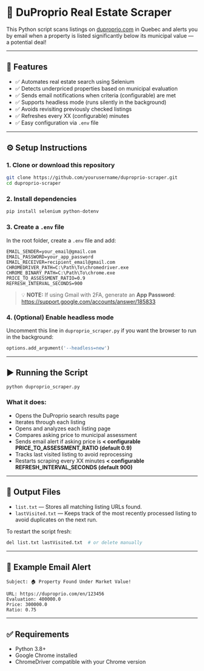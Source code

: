 # 🏡 DuProprio Real Estate Scraper

This Python script scans listings on [duproprio.com](https://duproprio.com) in Quebec and alerts you by email when a property is listed significantly below its municipal value — a potential deal!

---

## 📌 Features

- ✅ Automates real estate search using Selenium
- ✅ Detects underpriced properties based on municipal evaluation
- ✅ Sends email notifications when criteria (configurable) are met 
- ✅ Supports headless mode (runs silently in the background)
- ✅ Avoids revisiting previously checked listings
- ✅ Refreshes every XX (configurable) minutes
- ✅ Easy configuration via `.env` file

---

## ⚙️ Setup Instructions

### 1. Clone or download this repository

```bash
git clone https://github.com/yourusername/duproprio-scraper.git
cd duproprio-scraper
```

### 2. Install dependencies

```bash
pip install selenium python-dotenv
```

### 3. Create a `.env` file

In the root folder, create a `.env` file and add:

```
EMAIL_SENDER=your_email@gmail.com
EMAIL_PASSWORD=your_app_password
EMAIL_RECEIVER=recipient_email@gmail.com
CHROMEDRIVER_PATH=C:\Path\To\chromedriver.exe
CHROME_BINARY_PATH=C:\Path\To\chrome.exe
PRICE_TO_ASSESSMENT_RATIO=0.9
REFRESH_INTERVAL_SECONDS=900
```

> 💡 **NOTE:** If using Gmail with 2FA, generate an **App Password**:  
> https://support.google.com/accounts/answer/185833

### 4. (Optional) Enable headless mode

Uncomment this line in `duproprio_scraper.py` if you want the browser to run in the background:
```python
options.add_argument('--headless=new')
```

---

## ▶️ Running the Script

```bash
python duproprio_scraper.py
```

### What it does:

- Opens the DuProprio search results page
- Iterates through each listing
- Opens and analyzes each listing page
- Compares asking price to municipal assessment
- Sends email alert if asking price is **< configurable PRICE_TO_ASSESSMENT_RATIO (default 0.9)**
- Tracks last visited listing to avoid reprocessing
- Restarts scraping every XX minutes **< configurable REFRESH_INTERVAL_SECONDS (default 900)**

---

## 📁 Output Files

- `list.txt` — Stores all matching listing URLs found.
- `lastVisited.txt` — Keeps track of the most recently processed listing to avoid duplicates on the next run.

To restart the script fresh:
```bash
del list.txt lastVisited.txt  # or delete manually
```

---

## 📌 Example Email Alert

```
Subject: 🏠 Property Found Under Market Value!

URL: https://duproprio.com/en/123456
Evaluation: 400000.0
Price: 300000.0
Ratio: 0.75
```

---

## ✅ Requirements

- Python 3.8+
- Google Chrome installed
- ChromeDriver compatible with your Chrome version
